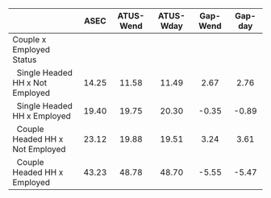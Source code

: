 
|                      |         ASEC |    ATUS-Wend |    ATUS-Wday |     Gap-Wend |      Gap-day |
| -------------------- | :----------: | :----------: | :----------: | :----------: | :----------: |
| Couple x Employed Status |              |              |              |              |              |
| &nbsp;&nbsp;Single Headed HH x Not Employed |        14.25 |        11.58 |        11.49 |         2.67 |         2.76 |
| &nbsp;&nbsp;Single Headed HH x Employed |        19.40 |        19.75 |        20.30 |        -0.35 |        -0.89 |
| &nbsp;&nbsp;Couple Headed HH x Not Employed |        23.12 |        19.88 |        19.51 |         3.24 |         3.61 |
| &nbsp;&nbsp;Couple Headed HH x Employed |        43.23 |        48.78 |        48.70 |        -5.55 |        -5.47 |

